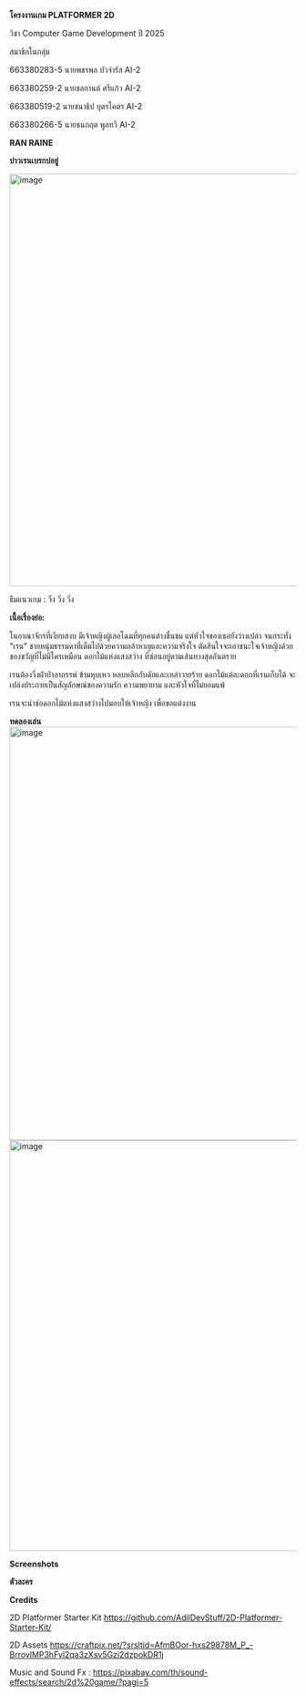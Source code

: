 ****โครงงานเกม PLATFORMER 2D****

วิชา Computer Game Development ปี 2025

สมาชิกในกลุ่ม

663380283-5 นายพชรพล บัวจำรัส AI-2

663380259-2 นายชลกานต์ ศรีแก้ว AI-2

663380519-2 นายชนาธิป บุตรโคตร AI-2

663380266-5 นายธนกฤต พูลทวี AI-2

**RAN RAINE**

**บ่าวเรนเบรกบ่อยู่**

<img width="1281" height="723" alt="image" src="https://github.com/user-attachments/assets/7c65f61f-02f0-48a5-ba7c-260a9a295f45" />

ธีมแนวเกม : วิ่ง วิ่ง วิ่ง

****เนื้อเรื่องย่อ:****

ในอาณาจักรที่เงียบสงบ มีเจ้าหญิงผู้เลอโฉมที่ทุกคนต่างชื่นชม แต่หัวใจของเธอยังว่างเปล่า จนกระทั่ง “เรน” ชายหนุ่มธรรมดาที่เต็มไปด้วยความกล้าหาญและความจริงใจ ตัดสินใจจะเอาชนะใจเจ้าหญิงด้วยของขวัญที่ไม่มีใครเหมือน ดอกไม้แห่งแสงสว่าง ที่ซ่อนอยู่ตามเส้นทางสุดอันตราย

เรนต้องวิ่งฝ่าป่าอาถรรพ์ ข้ามหุบเหว หลบหลีกกับดักและเหล่าวายร้าย ดอกไม้แต่ละดอกที่เรนเก็บได้ จะเปล่งประกายเป็นสัญลักษณ์ของความรัก ความพยายาม และหัวใจที่ไม่ยอมแพ้

เรนจะนำช่อดอกไม้แห่งแสงสว่างไปมอบให้เจ้าหญิง เพื่อขอแต่งงาน


**ทดลองเล่น**
<img width="1271" height="725" alt="image" src="https://github.com/user-attachments/assets/c2ffab8c-2167-4d33-b6f4-7705495897bf" />
<img width="1279" height="720" alt="image" src="https://github.com/user-attachments/assets/4cab5c32-c7d3-45e1-a6c5-c009975eac16" />

**Screenshots**


**ตัวละคร**



**Credits**

2D Platformer Starter Kit https://github.com/AdilDevStuff/2D-Platformer-Starter-Kit/

2D Assets https://craftpix.net/?srsltid=AfmBOor-hxs29878M_P_-BrroylMP3hFyl2qa3zXsv5Gzi2dzpokDR1j

Music and Sound Fx : https://pixabay.com/th/sound-effects/search/2d%20game/?pagi=5



